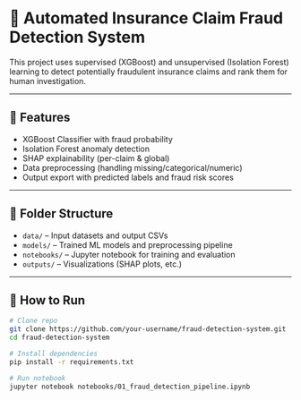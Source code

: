 # 🚨 Automated Insurance Claim Fraud Detection System

This project uses supervised (XGBoost) and unsupervised (Isolation Forest) learning to detect potentially fraudulent insurance claims and rank them for human investigation.

---

## 🧠 Features
- XGBoost Classifier with fraud probability
- Isolation Forest anomaly detection
- SHAP explainability (per-claim & global)
- Data preprocessing (handling missing/categorical/numeric)
- Output export with predicted labels and fraud risk scores

---

## 📁 Folder Structure

- `data/` – Input datasets and output CSVs
- `models/` – Trained ML models and preprocessing pipeline
- `notebooks/` – Jupyter notebook for training and evaluation
- `outputs/` – Visualizations (SHAP plots, etc.)

---

## 🚀 How to Run

```bash
# Clone repo
git clone https://github.com/your-username/fraud-detection-system.git
cd fraud-detection-system

# Install dependencies
pip install -r requirements.txt

# Run notebook
jupyter notebook notebooks/01_fraud_detection_pipeline.ipynb

